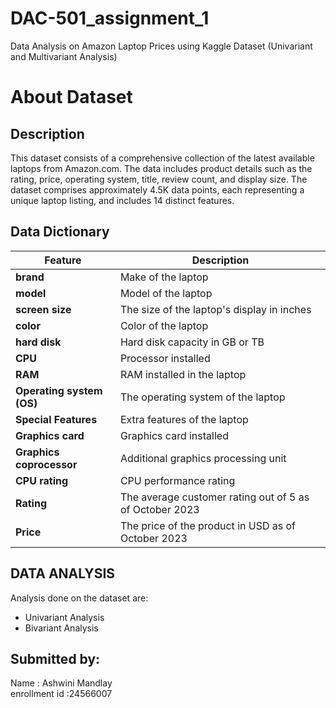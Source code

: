 # DAC-501_assignment_1
Data Analysis on Amazon Laptop Prices using Kaggle Dataset (Univariant and Multivariant Analysis)

# About Dataset

## Description

This dataset consists of a comprehensive collection of the latest available laptops from Amazon.com. The data includes product details such as the rating, price, operating system, title, review count, and display size. The dataset comprises approximately 4.5K data points, each representing a unique laptop listing, and includes 14 distinct features.

## Data Dictionary

| Feature                   | Description                                        |
|---------------------------|----------------------------------------------------|
| **brand**                 | Make of the laptop                                 |
| **model**                 | Model of the laptop                                |
| **screen size**           | The size of the laptop's display in inches        |
| **color**                 | Color of the laptop                                |
| **hard disk**             | Hard disk capacity in GB or TB                    |
| **CPU**                   | Processor installed                                |
| **RAM**                   | RAM installed in the laptop                        |
| **Operating system (OS)** | The operating system of the laptop                |
| **Special Features**      | Extra features of the laptop                       |
| **Graphics card**         | Graphics card installed                            |
| **Graphics coprocessor**  | Additional graphics processing unit                |
| **CPU rating**            | CPU performance rating                             |
| **Rating**                | The average customer rating out of 5 as of October 2023 |
| **Price**                 | The price of the product in USD as of October 2023 |

## DATA ANALYSIS

Analysis done on the dataset are:
- Univariant Analysis
- Bivariant Analysis

## Submitted by:

Name : Ashwini Mandlay
<br>
enrollment id :24566007
